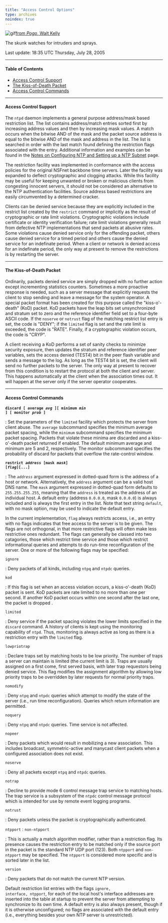 ```yaml
---
title: "Access Control Options"
type: archives
noindex: true
---
```


![gif](/documentation/pic/pogo6.gif)[from _Pogo_, Walt Kelly](/reflib/pictures/)

The skunk watches for intruders and sprays.

Last update: 18:35 UTC Thursday, July 28, 2005

* * *

#### Table of Contents

*  [Access Control Support](/documentation/4.2.4-series/accopt/#access-control-support)
*  [The Kiss-of-Death Packet](/documentation/4.2.4-series/accopt/#the-kiss-of-death-packet)
*  [Access Control Commands](/documentation/4.2.4-series/accopt/#access-control-commands)

* * *

#### Access Control Support

The <code>ntpd</code> daemon implements a general purpose address/mask based restriction list. The list contains address/match entries sorted first by increasing address values and then by increasing mask values. A match occurs when the bitwise AND of the mask and the packet source address is equal to the bitwise AND of the mask and address in the list. The list is searched in order with the last match found defining the restriction flags associated with the entry. Additional information and examples can be found in the [Notes on Configuring NTP and Setting up a NTP Subnet](/documentation/4.2.4-series/notes/) page. 

The restriction facility was implemented in conformance with the access policies for the original NSFnet backbone time servers. Later the facility was expanded to deflect cryptographic and clogging attacks. While this facility may be useful for keeping unwanted or broken or malicious clients from congesting innocent servers, it should not be considered an alternative to the NTP authentication facilities. Source address based restrictions are easily circumvented by a determined cracker.

Clients can be denied service because they are explicitly included in the restrict list created by the <code>restrict</code> command or implicitly as the result of cryptographic or rate limit violations. Cryptographic violations include certificate or identity verification failure; rate limit violations generally result from defective NTP implementations that send packets at abusive rates. Some violations cause denied service only for the offending packet, others cause denied service for a timed period and others cause the denied service for an indefinate period. When a client or network is denied access for an indefinate period, the only way at present to remove the restrictions is by restarting the server.

* * *

#### The Kiss-of-Death Packet

Ordinarily, packets denied service are simply dropped with no further action except incrementing statistics counters. Sometimes a more proactive response is needed, such as a server message that explicitly requests the client to stop sending and leave a message for the system operator. A special packet format has been created for this purpose called the "kiss-o'-death" (KoD) packet. KoD packets have the leap bits set unsynchronized and stratum set to zero and the reference identifier field set to a four-byte ASCII code. If the <code>noserve</code> or <code>notrust</code> flag of the matching restrict list entry is set, the code is "DENY"; if the <code>limited</code> flag is set and the rate limit is exceeded, the code is "RATE". Finally, if a cryptographic violation occurs, the code is "CRYP".

A client receiving a KoD performs a set of sanity checks to minimize security exposure, then updates the stratum and reference identifier peer variables, sets the access denied (TEST4) bit in the peer flash variable and sends a message to the log. As long as the TEST4 bit is set, the client will send no further packets to the server. The only way at present to recover from this condition is to restart the protocol at both the client and server. This happens automatically at the client when the association times out. It will happen at the server only if the server operator cooperates.

* * *

#### Access Control Commands

<code>**discard [ average _avg_ ][ minimum _min_ ] [ monitor _prob_ ]**</code>

: Set the parameters of the <code>limited</code> facility which protects the server from client abuse. The <code>average</code> subcommand specifies the minimum average packet spacing, while the <code>minimum</code> subcommand specifies the minimum packet spacing. Packets that violate these minima are discarded and a kiss-o'-death packet returned if enabled. The default minimum average and minimum are 5 and 2, respectively. The monitor subcommand specifies the probability of discard for packets that overflow the rate-control window. 

<code>**restrict _address_ [mask _mask_] [_flag_][...]**</code>

: The <code>_address_</code> argument expressed in dotted-quad form is the address of a host or network. Alternatively, the <code>address</code> argument can be a valid host DNS name. The <code>mask</code> argument expressed in dotted-quad form defaults to <code>255.255.255.255</code>, meaning that the <code>address</code> is treated as the address of an individual host. A default entry (address <code>0.0.0.0</code>, mask <code>0.0.0.0</code>) is always included and is always the first entry in the list. Note that text string <code>default</code>, with no mask option, may be used to indicate the default entry. 

In the current implementation, <code>flag</code> always restricts access, i.e., an entry with no flags indicates that free access to the server is to be given. The flags are not orthogonal, in that more restrictive flags will often make less restrictive ones redundant. The flags can generally be classed into two catagories, those which restrict time service and those which restrict informational queries and attempts to do run-time reconfiguration of the server. One or more of the following flags may be specified: 

<code>ignore</code>

: Deny packets of all kinds, including <code>ntpq</code> and <code>ntpdc</code> queries.

<code>kod</code>

: If this flag is set when an access violation occurs, a kiss-o'-death (KoD) packet is sent. KoD packets are rate limited to no more than one per second. If another KoD packet occurs within one second after the last one, the packet is dropped .

<code>limited</code>

: Deny service if the packet spacing violates the lower limits specified in the <code>discard</code> command. A history of clients is kept using the monitoring capability of <code>ntpd</code>. Thus, monitoring is always active as long as there is a restriction entry with the <code>limited</code> flag.

<code>lowpriotrap</code>

: Declare traps set by matching hosts to be low priority. The number of traps a server can maintain is limited (the current limit is 3). Traps are usually assigned on a first come, first served basis, with later trap requestors being denied service. This flag modifies the assignment algorithm by allowing low priority traps to be overridden by later requests for normal priority traps. 

<code>nomodify</code>

: Deny <code>ntpq</code> and <code>ntpdc</code> queries which attempt to modify the state of the server (i.e., run time reconfiguration). Queries which return information are permitted.

<code>noquery</code>

: Deny <code>ntpq</code> and <code>ntpdc</code> queries. Time service is not affected.

<code>nopeer</code>

: Deny packets which would result in mobilizing a new association.  This includes broadcast, symmetric-active and manycast client packets when a configured association does not exist. 

<code>noserve</code>

: Deny all packets except <code>ntpq</code> and <code>ntpdc</code> queries.

<code>notrap</code>

: Decline to provide mode 6 control message trap service to matching hosts. The trap service is a subsystem of the <code>ntpdc</code> control message protocol which is intended for use by remote event logging programs.

<code>notrust</code>

: Deny packets unless the packet is cryptographically authenticated. 

<code>ntpport</code>
: <code>non-ntpport</code>

: This is actually a match algorithm modifier, rather than a restriction flag. Its presence causes the restriction entry to be matched only if the source port in the packet is the standard NTP UDP port (123). Both <code>ntpport</code> and <code>non-ntpport</code> may be specified. The <code>ntpport</code> is considered more specific and is sorted later in the list.

<code>version</code>

: Deny packets that do not match the current NTP version.

Default restriction list entries with the flags <code>ignore, interface, ntpport</code>, for each of the local host's interface addresses are inserted into the table at startup to prevent the server from attempting to synchronize to its own time. A default entry is also always present, though if it is otherwise unconfigured; no flags are associated with the default entry (i.e., everything besides your own NTP server is unrestricted).